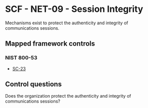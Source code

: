 # SCF - NET-09 - Session Integrity
Mechanisms exist to protect the authenticity and integrity of communications sessions. 
## Mapped framework controls
### NIST 800-53
- [SC-23](../nist80053/sc-23.md)
  
## Control questions
Does the organization protect the authenticity and integrity of communications sessions? 
  